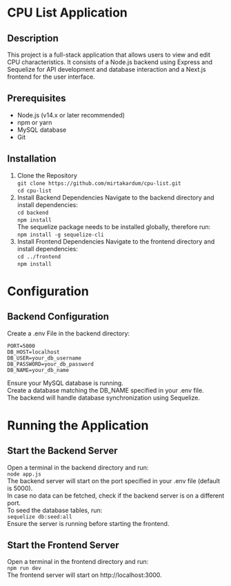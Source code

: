 # CPU List Application
## Description
This project is a full-stack application that allows users to view and edit CPU characteristics. It consists of a Node.js backend using Express and Sequelize for API development and database interaction and a Next.js frontend for the user interface.

## Prerequisites
- Node.js (v14.x or later recommended)
- npm or yarn
- MySQL database
- Git

## Installation

1. Clone the Repository <br/>
`git clone https://github.com/mirtakardum/cpu-list.git` <br/>
`cd cpu-list` <br/>
2. Install Backend Dependencies
Navigate to the backend directory and install dependencies: <br/>
`cd backend` <br/>
`npm install` <br/>
The sequelize package needs to be installed globally, therefore run: <br/>
`npm install -g sequelize-cli` <br/>
3. Install Frontend Dependencies
Navigate to the frontend directory and install dependencies: <br/>
`cd ../frontend` <br/>
`npm install` <br/>

# Configuration
## Backend Configuration

Create a .env File in the backend directory: <br/>

`PORT=5000` <br/>
`DB_HOST=localhost` <br/>
`DB_USER=your_db_username` <br/>
`DB_PASSWORD=your_db_password` <br/>
`DB_NAME=your_db_name` <br/>

Ensure your MySQL database is running. <br/>
Create a database matching the DB_NAME specified in your .env file. <br/>
The backend will handle database synchronization using Sequelize. <br/>


# Running the Application
## Start the Backend Server
Open a terminal in the backend directory and run: <br/>
`node app.js` <br/>
The backend server will start on the port specified in your .env file (default is 5000). <br/>
In case no data can be fetched, check if the backend server is on a different port. <br/>
To seed the database tables, run: <br/>
`sequelize db:seed:all` <br/>
Ensure the server is running before starting the frontend. <br/>

## Start the Frontend Server
Open a terminal in the frontend directory and run: <br/>
`npm run dev` <br/>
The frontend server will start on http://localhost:3000.

